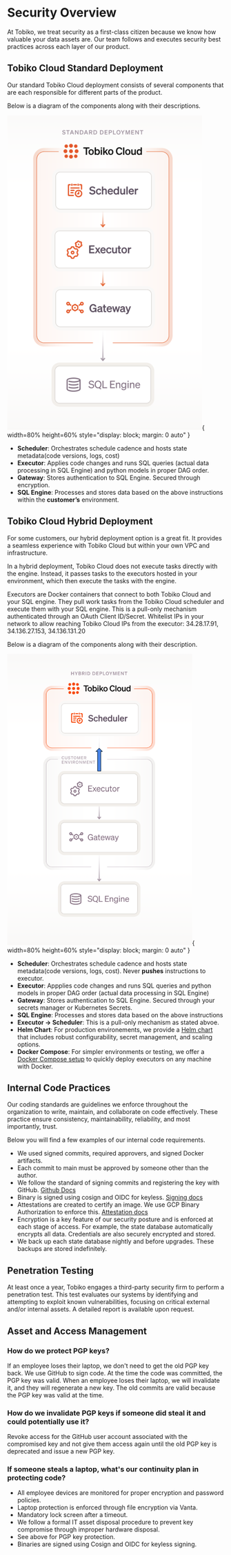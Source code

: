 # Security Overview


At Tobiko, we treat security as a first-class citizen because we know how valuable your data assets are. Our team follows and executes security best practices across each layer of our product. 

## Tobiko Cloud Standard Deployment

Our standard Tobiko Cloud deployment consists of several components that are each responsible for different parts of the product. 

Below is a diagram of the components along with their descriptions. 

![tobiko_cloud_standard_deployment](./tcloud_standard_deployment.png){ width=80% height=60% style="display: block; margin: 0 auto" }

- **Scheduler**: Orchestrates schedule cadence and hosts state metadata(code versions, logs, cost)
- **Executor**: Applies code changes and runs SQL queries (actual data processing in SQL Engine) and python models in proper DAG order.
- **Gateway**: Stores authentication to SQL Engine. Secured through encryption.
- **SQL Engine**: Processes and stores data based on the above instructions within the **customer’s** environment.

## Tobiko Cloud Hybrid Deployment

For some customers, our hybrid deployment option is a great fit. It provides a seamless experience with Tobiko Cloud but within your own VPC and infrastructure.  

In a hybrid deployment, Tobiko Cloud does not execute tasks directly with the engine. Instead, it passes tasks to the executors hosted in your environment, which then execute the tasks with the engine. 

Executors are Docker containers that connect to both Tobiko Cloud and your SQL engine. They pull work tasks from the Tobiko Cloud scheduler and execute them with your SQL engine. This is a pull-only mechanism authenticated through an OAuth Client ID/Secret. Whitelist IPs in your network to allow reaching Tobiko Cloud IPs from the executor: 34.28.17.91, 34.136.27.153, 34.136.131.20

Below is a diagram of the components along with their description. 

![tobiko_cloud_hybrid_deployment](./tcloud_hybrid_deployment.png){ width=80% height=60% style="display: block; margin: 0 auto" }

- **Scheduler**: Orchestrates schedule cadence and hosts state metadata(code versions, logs, cost). Never **pushes** instructions to executor.
- **Executor**: Appplies code changes and runs SQL queries and python models in proper DAG order (actual data processing in SQL Engine)
- **Gateway**: Stores authentication to SQL Engine. Secured through your secrets manager or Kubernetes Secrets.
- **SQL Engine**: Processes and stores data based on the above instructions
- **Executor -> Scheduler**: This is a pull-only mechanism as stated abvoe. 
- **Helm Chart**: For production environements, we provide a [Helm chart](../scheduler/hybrid_executors_helm.md) that includes robust configurability, secret management, and scaling options.
- **Docker Compose**: For simpler environments or testing, we offer a [Docker Compose setup](../scheduler/hybrid_executors_docker_compose) to quickly deploy executors on any machine with Docker.



## Internal Code Practices

Our coding standards are guidelines we enforce throughout the organization to write, maintain, and collaborate on code effectively. These practice ensure consistency, maintainability, reliability, and most importantly, trust. 

Below you will find a few examples of our internal code requirements. 

- We used signed commits, required approvers, and signed Docker artifacts.
- Each commit to main must be approved by someone other than the author.
- We follow the standard of signing commits and registering the key with GitHub. [Github Docs](https://docs.github.com/en/authentication/managing-commit-signature-verification/signing-commits)
- Binary is signed using cosign and OIDC for keyless. [Signing docs](https://docs.sigstore.dev/cosign/signing/overview/)
- Attestations are created to certify an image. We use GCP Binary Authorization to enforce this. [Attestation docs](https://cloud.google.com/binary-authorization/docs/key-concepts#attestations)
- Encryption is a key feature of our security posture and is enforced at each stage of access. For example, the state database automatically encrypts all data. Credentials are also securely encrypted and stored. 
- We back up each state database nightly and before upgrades. These backups are stored indefinitely.

## Penetration Testing

At least once a year, Tobiko engages a third-party security firm to perform a penetration test. This test evaluates our systems by identifying and attempting to exploit known vulnerabilities, focusing on critical external and/or internal assets. A detailed report is available upon request.
 

## Asset and Access Management 

### How do we protect PGP keys?

If an employee loses their laptop, we don't need to get the old PGP key back. We use GitHub to sign code. At the time the code was committed, the PGP key was valid. When an employee loses their laptop, we will invalidate it, and they will regenerate a new key. The old commits are valid because the PGP key was valid at the time.

### How do we invalidate PGP keys if someone did steal it and could potentially use it?

Revoke access for the GitHub user account associated with the compromised key and not give them access again until the old PGP key is deprecated and issue a new PGP key.

### If someone steals a laptop, what's our continuity plan in protecting code?

- All employee devices are monitored for proper encryption and password policies.
- Laptop protection is enforced through file encryption via Vanta.
- Mandatory lock screen after a timeout.
- We follow a formal IT asset disposal procedure to prevent key compromise through improper hardware disposal.
- See above for PGP key protection.
- Binaries are signed using Cosign and OIDC for keyless signing.

